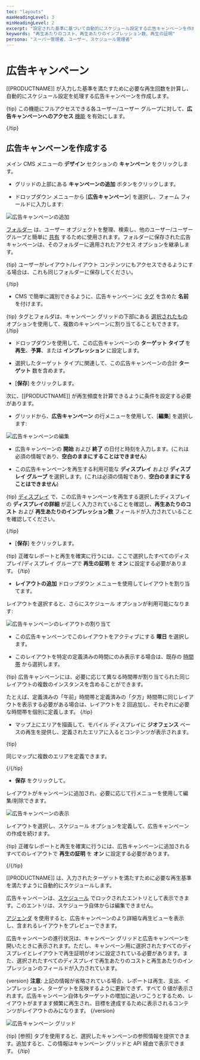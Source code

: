 ```yaml
---
toc: "layouts"
maxHeadingLevel: 3
minHeadingLevel: 2
excerpt: "設定された基準に基づいて自動的にスケジュール設定する広告キャンペーンを作成する"
keywords: "再生あたりのコスト、再生あたりのインプレッション数、再生の証明"
persona: "スーパー管理者、ユーザー、スケジュール管理者"
---
```


# 広告キャンペーン

[[PRODUCTNAME]] が入力した基準を満たすために必要な再生回数を計算し、自動的にスケジュール設定を処理する広告キャンペーンを作成します。

{tip}
この機能にフルアクセスできる各ユーザー/ユーザー グループに対して、**広告キャンペーンへのアクセス** [機能](users_features_and_sharing.html#content-features) を有効にします。

{/tip}

## 広告キャンペーンを作成する

メイン CMS メニューの **デザイン** セクションの **キャンペーン** をクリックします。

- グリッドの上部にある **キャンペーンの追加** ボタンをクリックします。

- ドロップダウン メニューから [**広告キャンペーン**] を選択し、フォーム フィールドに入力します:

![広告キャンペーンの追加](img/v4_layouts_campaign_add_ad_campaign.png)

[フォルダー](tour_folders.html) は、ユーザー オブジェクトを整理、検索し、他のユーザー/ユーザー グループと簡単に [共有](users_features_and_sharing.html#content-share) するために使用されます。フォルダーに保存された広告キャンペーンは、そのフォルダーに適用されたアクセス オプションを継承します。

{tip}
ユーザーがレイアウト/レイアウト コンテンツにもアクセスできるようにする場合は、これも同じフォルダーに保存してください。

{/tip}

- CMS で簡単に識別できるように、広告キャンペーンに [タグ](tour_tags.html) を含めた **名前** を付けます。

{tip}
タグとフォルダは、キャンペーン グリッドの下部にある [選択されたもの](tour_cms_navigation.html#content-Multi---select--with-selected) オプションを使用して、複数のキャンペーンに割り当てることもできます。
{/tip}

- ドロップダウンを使用して、この広告キャンペーンの **ターゲット タイプ** を **再生**、**予算**、または **インプレッション** に設定します。
- 選択したターゲット タイプに関連して、この広告キャンペーンの合計 **ターゲット** 数を含めます。

- [**保存**] をクリックします。

次に、[[PRODUCTNAME]] が再生頻度を計算できるように条件を設定する必要があります。

- グリッドから、**広告キャンペーン** の行メニューを使用して、[**編集**] を選択します:

![広告キャンペーンの編集](img/v4_campaigns_edit_ad_campaign.png)

- 広告キャンペーンの **開始** および **終了** の日付と時刻を入力します。(これは必須の情報であり、**空白のままにすることはできません**)

- この広告キャンペーンを再生する利用可能な **ディスプレイ** および **ディスプレイ グループ** を選択します。(これは必須の情報であり、**空白のままにすることはできません**)

{tip}
[ディスプレイ](displays.html) で、この広告キャンペーンを再生する選択したディスプレイの **ディスプレイの詳細** が正しく入力されていることを確認し、**再生あたりのコスト** および **再生あたりのインプレッション数** フィールドが入力されていることを確認してください。

{/tip}

- [**保存**] をクリックします。

{tip}
正確なレポートと再生を確実に行うには、ここで選択したすべてのディスプレイ/ディスプレイ グループで **再生の証明** を **オン** に設定する必要があります。
{/tip}

- **レイアウトの追加** ドロップダウン メニューを使用してレイアウトを割り当てます。

レイアウトを選択すると、さらにスケジュール オプションが利用可能になります:

![広告キャンペーンのレイアウトの割り当て](img/v4_campaigns_assign_layouts_ad_campaign.png)

- この広告キャンペーンでこのレイアウトをアクティブにする **曜日** を選択します。

- このレイアウトを特定の定義済みの時間にのみ表示する場合は、既存の [時間帯](scheduling_dayparting.html) から選択します。

{tip}
広告キャンペーンには、必要に応じて異なる時間帯が割り当てられた同じレイアウトの複数のインスタンスを含めることができます。

たとえば、定義済みの「午前」時間帯と定義済みの「夕方」時間帯に同じレイアウトを表示する必要がある場合は、レイアウトを 2 回追加し、それぞれに必要な時間帯を個別に定義します。
{/tip}

- マップ上にエリアを描画して、モバイル ディスプレイに **ジオフェンス** ベースの再生を提供し、定義されたエリアに入るとコンテンツが表示されます。

{tip}

同じマップに複数のエリアを定義できます。

{/{/tip}

- **保存** をクリックして。

レイアウトがキャンペーンに追加され、必要に応じて行メニューを使用して編集/削除できます。

![広告キャンペーンの表示](img/v4_campaigns_view_added_ad_campaigns.png)

レイアウトを選択し、スケジュール オプションを定義して、広告キャンペーンの作成を続けます。

{tip}
正確なレポートと再生を確実に行うには、広告キャンペーンに追加されるすべてのレイアウトで **再生の証明** を **オン** に設定する必要があります。

{/{/tip}

[[PRODUCTNAME]] は、入力されたターゲットを満たすために必要な再生基準を満たすように自動的にスケジュールします。

広告キャンペーンは、[スケジュール](scheduling_management.html#content-calendar-view) でロックされたエントリとして表示できます。このエントリは、スケジューラ自体からは編集できません。

[アジェンダ](scheduling_management.html#content-agenda) を使用すると、広告キャンペーンのより詳細な再生ビューを表示し、含まれるレイアウトをプレビューできます。

広告キャンペーンの進行状況は、キャンペーン グリッドと広告キャンペーンを開いたときに表示されます。ただし、キャンペーン用に選択されたすべてのディスプレイとレイアウトで再生証明がオンに設定されている必要があります。また、選択されたすべてのディスプレイで再生あたりのコストと再生あたりのインプレッションのフィールドが入力されています。

{version}
**注意**: 上記の情報が省略されている場合、レポートは再生、支出、インプレッション、ターゲットを反映するように更新できず、すべて 0 値が表示されます。広告キャンペーン自体もターゲットの増加に追いつこうとするため、レイアウトがますます頻繁に再生され、目標を達成するために表示されるコンテンツがレイアウトのみになります。
{/version}

![広告キャンペーン グリッド](img/v4_campaigns_ad_campaign_grid.png)

{tip}
[参照] タブを使用すると、選択したキャンペーンの参照情報を提供できます。追加すると、この情報はキャンペーン グリッドと API 経由で表示できます。
{/tip}

